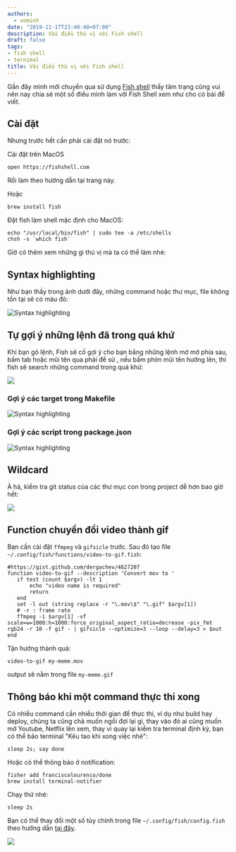 ```yaml
---
authors:
  - vominh
date: "2019-11-17T23:40:48+07:00"
description: Vài điều thú vị với Fish shell
draft: false
tags:
- fish shell
- ternimal
title: Vài điều thú vị với Fish shell
---
```


Gần đây mình mới chuyển qua sử dụng [Fish shell](http://fishshell.com/) thấy tâm trạng cũng vui nên nay chia sẻ một số điều mình làm với Fish Shell xem như cho có bài để viết.

## Cài đặt

Nhưng trước hết cần phải cài đặt nó trước:

Cài đặt trên MacOS

```
open https://fishshell.com
```

Rồi làm theo hướng dẫn tại trang này.

Hoặc

```
brew install fish
```

Đặt fish làm shell mặc định cho MacOS:

```
echo "/usr/local/bin/fish" | sudo tee -a /etc/shells
chsh -s `which fish`
```

Giờ có thêm xem những gì thú vị mà ta có thể làm nhé:

## Syntax highlighting

Như bạn thấy trong ảnh dưới đây, những command hoặc thư mục, file không tồn tại sẽ có màu đỏ:

![Syntax highlighting](/articles/vai-dieu-hay-voi-fish/images/fish-shell-1.gif)

## Tự gợi ý những lệnh đã  trong quá khứ

Khi bạn gõ lệnh, Fish sẽ cố gợi ý cho bạn bằng những lệnh mờ mờ phía sau, bấm tab hoặc mũi tên qua phải để sử , nếu bấm phím mũi tên hướng lên, thì fish sẽ search những command trong quá khứ:

![](/articles/vai-dieu-hay-voi-fish/images/fish-shell-2.gif)

### Gợi ý các target trong Makefile

![Syntax highlighting](/articles/vai-dieu-hay-voi-fish/images/fish-shell-6.gif)

### Gợi ý các script trong package.json

![Syntax highlighting](/articles/vai-dieu-hay-voi-fish/images/fish-shell-7.gif)

## Wildcard

À há, kiểm tra git status của các thư mục con trong project dễ hơn bao giờ hết:

![](/articles/vai-dieu-hay-voi-fish/images/fish-shell-3.gif)

## Function chuyển đổi video thành gif

Bạn cần cài đặt `ffmpeg` và `gifsicle` trước. Sau đó tạo file `~/.config/fish/functions/video-to-gif.fish`:

```
#https://gist.github.com/dergachev/4627207
function video-to-gif --description 'Convert mov to '
   if test (count $argv) -lt 1
       echo "video name is required"
       return
   end
   set -l out (string replace -r "\.mov\$" "\.gif" $argv[1])
   # -r : frame rate
   ffmpeg -i $argv[1] -vf scale=w=1000:h=1000:force_original_aspect_ratio=decrease -pix_fmt rgb24 -r 10 -f gif - | gifsicle --optimize=3 --loop --delay=3 > $out
end
```

Tận hướng thành quả:

```
video-to-gif my-meme.mov
```

output sẽ nằm trong file `my-meme.gif`

## Thông báo khi một command thực thi xong

Có nhiều command cần nhiều thời gian để thực thi, ví dụ như build hay deploy, chúng ta cũng chả muốn ngồi đợi lại gì, thay vào đó ai cũng muốn mở Youtube, Netflix lên xem, thay vì quay lại kiểm tra terminal định kỳ, bạn có thể bảo terminal "Kêu tao khi xong việc nhé":

```
sleep 2s; say done
```

Hoặc có thể thông báo ở notification:

```
fisher add franciscolourenco/done
brew install terminal-notifier
```

Chạy thử nhé:

```
sleep 2s
```

Bạn có thể thay đổi một số tùy chỉnh trong file `~/.config/fish/config.fish` theo hướng dẫn [tại đây](https://github.com/franciscolourenco/done).

![](/articles/vai-dieu-hay-voi-fish/images/fish-shell-5.gif)
